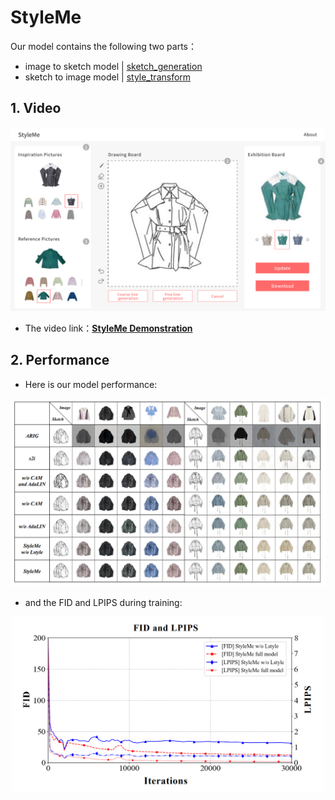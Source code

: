 # StyleMe
Our model contains the following two parts：
- image to sketch model  |  [sketch_generation](https://github.com/ExponentiAI/StyleMe/tree/main/sketch_generation)
- sketch to image model  |  [style_transform](https://github.com/ExponentiAI/StyleMe/tree/main/styleme)


## 1. Video

<p align="center">
<img src='./fig/styleme.png#pic_center' width="600px">
</p>

- The video link：**[StyleMe Demonstration](https://user-images.githubusercontent.com/43172916/218964923-1f99907c-4841-4cca-a961-fc771f22834f.mp4)**


## 2. Performance
- Here is our model performance:

<p align="center">
<img src='./fig/performance.png#pic_center' width="800px">
</p>

- and the FID and LPIPS during training:

<p align="center">
<img src='./fig/fid_lpips.png#pic_center' width="500px">
</p>
